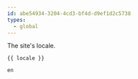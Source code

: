 ```yaml
---
id: abe54934-3204-4cd3-bf4d-d9ef1d2c5738
types:
  - global
---
```

The site's locale.

```
{{ locale }}
```

``` .language-output
en
```
